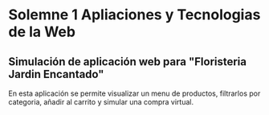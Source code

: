 # Solemne 1 Apliaciones y Tecnologias de la Web

## Simulación de aplicación web para "Floristeria Jardin Encantado"
En esta aplicación se permite visualizar un menu de productos, filtrarlos por categoria, añadir al carrito y simular una compra virtual.


